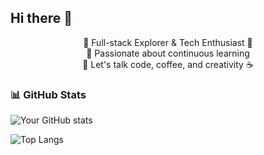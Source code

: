 ## Hi there 👋

<p align="center">
  🔭 Full-stack Explorer & Tech Enthusiast 🚀 <br>
  🌱 Passionate about continuous learning <br>
  💬 Let's talk code, coffee, and creativity ☕
</p>

### 📊 GitHub Stats
![Your GitHub stats](https://github-readme-stats.vercel.app/api?username=rioreiner&show_icons=true&theme=tokyonight)

![Top Langs](https://github-readme-stats.vercel.app/api/top-langs/?username=rioreiner&layout=compact&theme=tokyonight)


